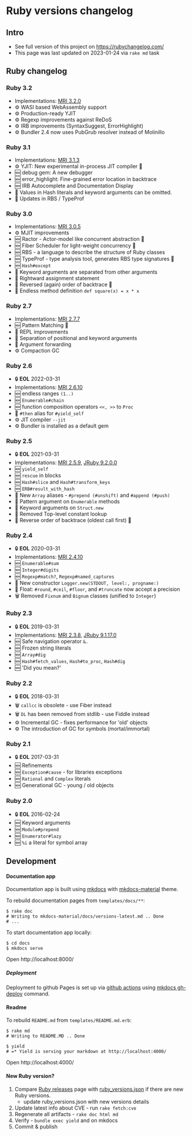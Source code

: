 # Ruby versions changelog

## Intro

* See full version of this project on https://rubychangelog.com/
* This page was last updated on 2023-01-24 via `rake md` task

## Ruby changelog


  ### Ruby 3.2

  * Implementations: [MRI 3.2.0](https://www.ruby-lang.org/en/news/2022/12/25/ruby-3-2-0-released/)  
  * :gear: WASI based WebAssembly support 
  * :gear: Production-ready YJIT 
  * :gear: Regexp improvements against ReDoS 
  * :gear: IRB improvements (SyntaxSuggest, ErrorHighlight) 
  * :gear: Bundler 2.4 now uses PubGrub resolver instead of Molinillo 
  
  ### Ruby 3.1

  * Implementations: [MRI 3.1.3](https://www.ruby-lang.org/en/news/2022/11/24/ruby-3-1-3-released/)  
  * :gear: YJIT: New experimental in-process JIT compiler :test_tube:
  * :new: debug gem: A new debugger 
  * :new: error_highlight: Fine-grained error location in backtrace 
  * :new: IRB Autocomplete and Documentation Display 
  * :arrows_counterclockwise: Values in Hash literals and keyword arguments can be omitted. 
  * :arrows_counterclockwise: Updates in RBS / TypeProf 
  
  ### Ruby 3.0

  * Implementations: [MRI 3.0.5](https://www.ruby-lang.org/en/news/2022/11/24/ruby-3-0-5-released/)  
  * :gear: MJIT improvements 
  * :new: Ractor - Actor-model like concurrent abstraction :test_tube:
  * :new: Fiber Scheduler for light-weight concurrency :test_tube:
  * :new: RBS - a language to describe the structure of Ruby classes 
  * :new: TypeProf - type analysis tool, generates RBS type signatures :test_tube:
  * :new: <code>Hash#except</code> 
  * :arrows_counterclockwise: Keyword arguments are separated from other arguments 
  * :arrows_counterclockwise: Rightward assignment statement 
  * :arrows_counterclockwise: Reversed (again) order of backtrace  :test_tube:
  * :arrows_counterclockwise: Endless method definition <code>def square(x) = x * x</code> 
  
  ### Ruby 2.7

  * Implementations: [MRI 2.7.7](https://www.ruby-lang.org/en/news/2022/11/24/ruby-2-7-7-released/)  
  * :new: Pattern Matching :test_tube:
  * :arrows_counterclockwise: REPL improvements 
  * :arrows_counterclockwise: Separation of positional and keyword arguments 
  * :arrows_counterclockwise: Argument forwarding 
  * :gear: Compaction GC 
  
  ### Ruby 2.6
  * :lock: **EOL** 2022-03-31
  * Implementations: [MRI 2.6.10](https://www.ruby-lang.org/en/news/2022/04/12/ruby-2-6-10-released/)  
  * :new: endless ranges <code>(1..)</code> 
  * :new: <code>Enumerable#chain</code> 
  * :new: function composition operators <code><<, >></code> to <code>Proc</code> 
  * :arrows_counterclockwise: <code>#then</code> alias for <code>#yield_self</code> 
  * :gear: JIT compiler <code>--jit</code> 
  * :gear: Bundler is installed as a default gem 
  
  ### Ruby 2.5
  * :lock: **EOL** 2021-03-31
  * Implementations: [MRI 2.5.9](https://www.ruby-lang.org/en/news/2021/04/05/ruby-2-5-9-released/), [JRuby 9.2.0.0](https://www.jruby.org/2018/05/24/jruby-9-2-0-0)  
  * :new: <code>yield_self</code> 
  * :new: <code>rescue</code> in blocks 
  * :new: <code>Hash#slice</code> and <code>Hash#transform_keys</code> 
  * :new: <code>ERB#result_with_hash</code> 
  * :arrows_counterclockwise: New <code>Array</code> aliases - <code>#prepend (#unshift)</code> and <code>#append (#push)</code> 
  * :arrows_counterclockwise: Pattern argument on <code>Enumerable</code> methods 
  * :arrows_counterclockwise: Keyword arguments on <code>Struct.new</code> 
  * :arrows_counterclockwise: Removed Top-level constant lookup 
  * :arrows_counterclockwise: Reverse order of backtrace (oldest call first) :test_tube:
  
  ### Ruby 2.4
  * :lock: **EOL** 2020-03-31
  * Implementations: [MRI 2.4.10](https://www.ruby-lang.org/en/news/2020/03/31/ruby-2-4-10-released/)  
  * :new: <code>Enumerable#sum</code> 
  * :new: <code>Integer#digits</code> 
  * :new: <code>Regexp#match?</code>, <code>Regexp#named_captures</code> 
  * :arrows_counterclockwise: New constructor <code>Logger.new(STDOUT, level:, progname:)</code> 
  * :arrows_counterclockwise: Float: <code>#round</code>, <code>#ceil</code>, <code>#floor</code>, and <code>#truncate</code> now accept a precision 
  * :wastebasket: Removed <code>Fixnum</code> and <code>Bignum</code> classes (unified to <code>Integer</code>) 
  
  ### Ruby 2.3
  * :lock: **EOL** 2019-03-31
  * Implementations: [MRI 2.3.8](https://www.ruby-lang.org/en/news/2018/10/17/ruby-2-3-8-released), [JRuby 9.1.17.0](https://www.jruby.org/2018/04/23/jruby-9-1-17-0)  
  * :new: Safe navigation operator <code>&.</code> 
  * :new: Frozen string literals 
  * :new: <code>Array#dig</code> 
  * :new: <code>Hash#fetch_values</code>, <code>Hash#to_proc</code>, <code>Hash#dig</code> 
  * :new: 'Did you mean?' 
  
  ### Ruby 2.2
  * :lock: **EOL** 2018-03-31
  * :wastebasket: <code>callcc</code> is obsolete - use Fiber instead 
  * :wastebasket: <code>DL</code> has been removed from stdlib - use Fiddle instead 
  * :gear: Incremental GC - fixes performance for 'old' objects 
  * :gear: The introduction of GC for symbols (mortal/immortal) 
  
  ### Ruby 2.1
  * :lock: **EOL** 2017-03-31
  * :new: Refinements 
  * :new: <code>Exception#cause</code> - for libraries exceptions 
  * :new: <code>Rational</code> and <code>Complex</code> literals 
  * :new: Generational GC - young / old objects 
  
  ### Ruby 2.0
  * :lock: **EOL** 2016-02-24
  * :new: Keyword arguments 
  * :new: <code>Module#prepend</code> 
  * :new: <code>Enumerator#lazy</code> 
  * :new: <code>%i</code> a literal for symbol array 
  
## Development

#### Documentation app

Documentation app is built using [mkdocs](https://www.mkdocs.org) with [mkdocs-material](https://squidfunk.github.io/mkdocs-material) theme.

To rebuild documentation pages from `templates/docs/**`:

    $ rake doc
    # Writing to mkdocs-material/docs/versions-latest.md .. Done
    # ...

To start documentation app locally:

    $ cd docs
    $ mkdocs serve

Open http://localhost:8000/

##### Deployment

Deployment to github Pages is set up via [github actions](https://squidfunk.github.io/mkdocs-material/publishing-your-site/#with-github-actions) using [mkdocs gh-deploy](https://github.com/kowal/ruby-changelog/blob/master/.github/workflows/ci.yml) command.

#### Readme

To rebuild `README.md` from `templates/README.md.erb`:

    $ rake md
    # Writing to README.MD .. Done

    $ yield
    # =* Yield is serving your markdown at http://localhost:4000/

Open http://localhost:4000/

#### New Ruby version?

1. Compare [Ruby releases](https://www.ruby-lang.org/en/downloads/releases/) page with [ruby_versions.json](https://github.com/kowal/ruby-changelog/blob/master/data/ruby_versions.json) if there are new Ruby versions.
    - update ruby_versions.json with new versions details
2. Update latest info about CVE - run `rake fetch:cve`
3. Regenerate all artifacts - `rake doc html md`
4. Verify - `bundle exec yield` and on mkdocs
5. Commit & publish
